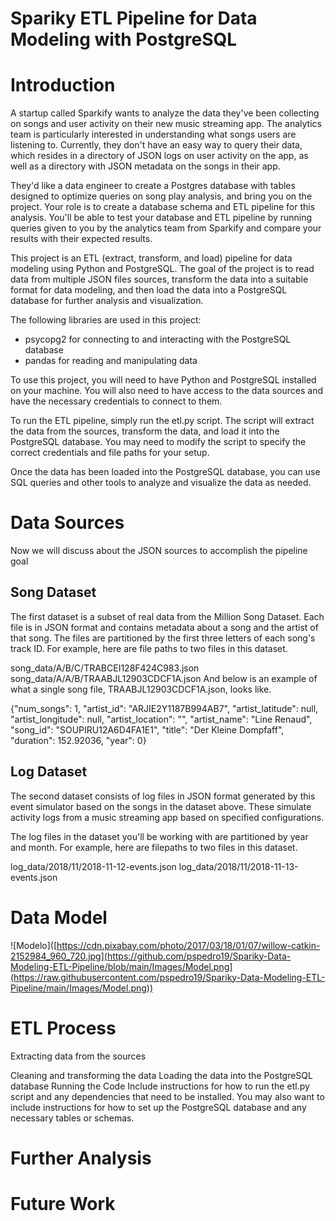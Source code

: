 # Spariky ETL Pipeline for Data Modeling with PostgreSQL

# Introduction

A startup called Sparkify wants to analyze the data they've been collecting on songs and user activity on their new music streaming app. The analytics team is particularly interested in understanding what songs users are listening to. Currently, they don't have an easy way to query their data, which resides in a directory of JSON logs on user activity on the app, as well as a directory with JSON metadata on the songs in their app.

They'd like a data engineer to create a Postgres database with tables designed to optimize queries on song play analysis, and bring you on the project. Your role is to create a database schema and ETL pipeline for this analysis. You'll be able to test your database and ETL pipeline by running queries given to you by the analytics team from Sparkify and compare your results with their expected results.

This project is an ETL (extract, transform, and load) pipeline for data modeling using Python and PostgreSQL. The goal of the project is to read data from multiple JSON files sources, transform the data into a suitable format for data modeling, and then load the data into a PostgreSQL database for further analysis and visualization.

The following libraries are used in this project:

* psycopg2 for connecting to and interacting with the PostgreSQL database
* pandas for reading and manipulating data

To use this project, you will need to have Python and PostgreSQL installed on your machine. You will also need to have access to the data sources and have the necessary credentials to connect to them.

To run the ETL pipeline, simply run the etl.py script. The script will extract the data from the sources, transform the data, and load it into the PostgreSQL database. You may need to modify the script to specify the correct credentials and file paths for your setup.

Once the data has been loaded into the PostgreSQL database, you can use SQL queries and other tools to analyze and visualize the data as needed.

# Data Sources

Now we will discuss about the JSON sources to accomplish the pipeline goal

## Song Dataset
The first dataset is a subset of real data from the Million Song Dataset. Each file is in JSON format and contains metadata about a song and the artist of that song. The files are partitioned by the first three letters of each song's track ID. For example, here are file paths to two files in this dataset.

song_data/A/B/C/TRABCEI128F424C983.json
song_data/A/A/B/TRAABJL12903CDCF1A.json
And below is an example of what a single song file, TRAABJL12903CDCF1A.json, looks like.

{"num_songs": 1, "artist_id": "ARJIE2Y1187B994AB7", "artist_latitude": null, "artist_longitude": null, "artist_location": "", "artist_name": "Line Renaud", "song_id": "SOUPIRU12A6D4FA1E1", "title": "Der Kleine Dompfaff", "duration": 152.92036, "year": 0}

## Log Dataset
The second dataset consists of log files in JSON format generated by this event simulator based on the songs in the dataset above. These simulate activity logs from a music streaming app based on specified configurations.

The log files in the dataset you'll be working with are partitioned by year and month. For example, here are filepaths to two files in this dataset.

log_data/2018/11/2018-11-12-events.json
log_data/2018/11/2018-11-13-events.json




# Data Model

![Modelo]([https://cdn.pixabay.com/photo/2017/03/18/01/07/willow-catkin-2152984_960_720.jpg](https://github.com/pspedro19/Spariky-Data-Modeling-ETL-Pipeline/blob/main/Images/Model.png](https://raw.githubusercontent.com/pspedro19/Spariky-Data-Modeling-ETL-Pipeline/main/Images/Model.png))



# ETL Process



Extracting data from the sources

Cleaning and transforming the data
Loading the data into the PostgreSQL database
Running the Code
Include instructions for how to run the etl.py script and any dependencies that need to be installed. You may also want to include instructions for how to set up the PostgreSQL database and any necessary tables or schemas.

# Further Analysis



# Future Work

